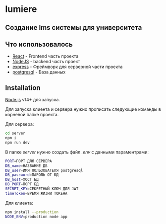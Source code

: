 # lumiere
## Создание lms системы для университета

## Что использовалось 
 

- [React](https://ru.reactjs.org/) - Frontend часть проекта
- [NodeJS](https://nodejs.org/en/) - backend часть проект
- [express](https://expressjs.com/ru/) - Фреймворк для серверной части проекта
- [postgresql](https://www.postgresql.org/) - База данных

## Installation

[Node.js](https://nodejs.org/) v14+ для запуска.

Для запуска клиента и сервера нужно прописать следующие команды в корневой папке проекта.

Для сервера:
```sh
cd server
npm i
npm run dev
```
В папке *server* нужно создать файл *.env* с данными параментрами:
```sh
PORT=ПОРТ ДЛЯ СЕРВЕРА
DB_name=НАЗВАНИЕ ДБ
DB_user=ИМЯ ПОЛЬЗОВАТЕЛЯ postgresql
DB_password=ПАРОЛЬ ОТ БД
DB_host=ХОСТ БД
DB_PORT=ПОРТ БД
SECRET_KEY=СЕКРЕТНЫЙ КЛЮЧ ДЛЯ JWT
timeToken=ВРЕМЯ ЖИЗНИ ТОКЕНА
```
Для клиента:
```sh
npm install --production
NODE_ENV=production node app
```
